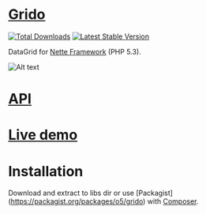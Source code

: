 [Grido](http://o5.github.io/grido-sandbox/)
=============
[![Total Downloads](https://poser.pugx.org/o5/grido/downloads.png)](https://packagist.org/packages/o5/grido)
[![Latest Stable Version](https://poser.pugx.org/o5/grido/v/stable.png)](https://github.com/o5/grido/releases)

DataGrid for [Nette Framework](http://nette.org/) (PHP 5.3).

![Alt text](http://img.bugyik.cz/Grido.png "Sample")

[API](http://o5.github.io/grido-sandbox/api/)
=============

[Live demo](http://grido.bugyik.cz/example/)
=============

Installation
=============
Download and extract to libs dir or use [Packagist] (https://packagist.org/packages/o5/grido) with [Composer](http://getcomposer.org/).
